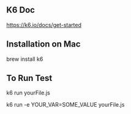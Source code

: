 ## K6 Doc
https://k6.io/docs/get-started

## Installation on Mac
brew install k6

## To Run Test
k6 run yourFile.js

k6 run -e YOUR_VAR=SOME_VALUE yourFile.js